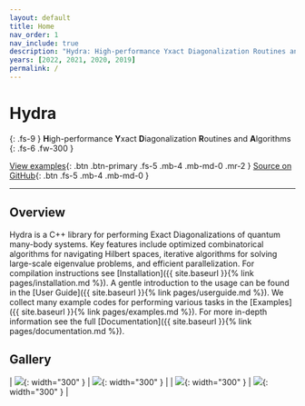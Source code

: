 ```yaml
---
layout: default
title: Home
nav_order: 1
nav_include: true
description: "Hydra: High-performance Yxact Diagonalization Routines and Algorithms"
years: [2022, 2021, 2020, 2019]
permalink: /
---
```


# Hydra
{: .fs-9 }
**H**igh-performance **Y**xact **D**iagonalization **R**outines and **A**lgorithms
{: .fs-6 .fw-300 }

[View examples](pages/examples){: .btn .btn-primary .fs-5 .mb-4 .mb-md-0 .mr-2 } [Source on GitHub](https://github.com/awietek/hydra){: .btn .fs-5 .mb-4 .mb-md-0 }

---

## Overview
Hydra is a C++ library for performing Exact Diagonalizations of quantum many-body systems. Key features include optimized combinatorical algorithms for navigating Hilbert spaces, iterative algorithms for solving large-scale eigenvalue problems, and efficient parallelization. For compilation instructions see [Installation]({{ site.baseurl }}{% link pages/installation.md %}). A gentle introduction to the usage can be found in the [User Guide]({{ site.baseurl }}{% link pages/userguide.md %}). We collect many example codes for performing various tasks in the [Examples]({{ site.baseurl }}{% link pages/examples.md %}). For more in-depth information see the full [Documentation]({{ site.baseurl }}{% link pages/documentation.md %}). 

## Gallery

| ![]({{site.baseurl}}/assets/img/triangularwse2.png){: width="300" } | ![]({{site.baseurl}}/assets/img/hb_chain_dynamical_sf.png){: width="300" } |
| ![]({{site.baseurl}}/assets/img/hubbard_doublon.png){: width="300" } | ![]({{site.baseurl}}/assets/img/j1j2_spectra.png){: width="300" } |

<!--
## Publications using Hydra

Hydra has used in several scientific publication in the past. Please contact us if you would like your paper to be added to this list. 

<div class="publications">
  {% bibliography %}
</div>

-->